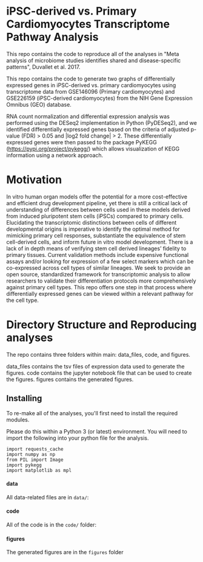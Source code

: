  # iPSC-derived vs. Primary Cardiomyocytes Transcriptome Pathway Analysis

This repo contains the code to reproduce all of the analyses in "Meta analysis of microbiome studies identifies shared and disease-specific patterns", Duvallet et al. 2017.

This repo contains the code to generate two graphs of differentially expressed genes in iPSC-derived vs. primary cardiomyocytes using transcriptome data from GSE146096 (Primary cardiomyocytes) and GSE226159 (iPSC-derived cardiomyocytes) from the NIH Gene Expression Omnibus (GEO) database. 

RNA count normalization and differential expression analysis was performed using the DESeq2 implementation in Python (PyDESeq2), and we identified differentially expressed genes based on the criteria of adjusted p-value (FDR) > 0.05 and |log2 fold change| > 2. These differentially expressed genes were then passed to the package PyKEGG (https://pypi.org/project/pykegg/) which allows visualization of KEGG information using a network approach. 

# Motivation

In vitro human organ models offer the potential for a more cost-effective and efficient drug development pipeline, yet there is still a critical lack of understanding of differences between cells used in these models derived from induced pluripotent stem cells (iPSCs) compared to primary cells. Elucidating the transcriptomic distinctions between cells of different developmental origins is imperative to identify the optimal method for mimicking primary cell responses, substantiate the equivalence of stem cell-derived cells, and inform future in vitro model development. There is a lack of in depth means of verifying stem cell derived lineages’ fidelity to primary tissues. Current validation methods include expensive functional assays and/or looking for expression of a few select markers which can be co-expressed across cell types of similar lineages.  We seek to provide an open source, standardized framework for transcriptomic analysis to allow researchers to validate their differentiation protocols more comprehensively against primary cell types. This repo offers one step in that process where differentially expressed genes can be viewed within a relevant pathway for the cell type.  

# Directory Structure and Reproducing analyses

The repo contains three folders within main: data_files, code, and figures.

data_files contains the tsv files of expression data used to generate the figures. code contains the jupyter notebook file that can be used to create the figures. figures contains the generated figures. 

## Installing

To re-make all of the analyses, you'll first need to install the required modules.

Please do this within a Python 3 (or latest) environment. You will need to import the following into your python file for the analysis.

```
import requests_cache
import numpy as np
from PIL import Image
import pykegg
import matplotlib as mpl
```

#### data

All data-related files are in `data/`:

#### code

All of the code is in the `code/` folder:

#### figures 

The generated figures are in the `figures` folder

